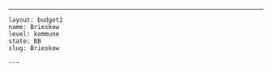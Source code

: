 ---
    layout: budget2
    name: Brieskow
    level: kommune
    state: BB
    slug: Brieskow

    ---


    